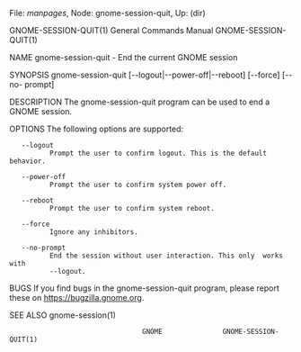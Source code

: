 File: *manpages*,  Node: gnome-session-quit,  Up: (dir)

GNOME-SESSION-QUIT(1)       General Commands Manual      GNOME-SESSION-QUIT(1)



NAME
       gnome-session-quit - End the current GNOME session

SYNOPSIS
       gnome-session-quit   [--logout|--power-off|--reboot]  [--force]  [--no-
       prompt]

DESCRIPTION
       The gnome-session-quit program can be used to end a GNOME session.

OPTIONS
       The following options are supported:

       --logout
              Prompt the user to confirm logout. This is the default behavior.

       --power-off
              Prompt the user to confirm system power off.

       --reboot
              Prompt the user to confirm system reboot.

       --force
              Ignore any inhibitors.

       --no-prompt
              End the session without user interaction. This only  works  with
              --logout.

BUGS
       If you find bugs in the gnome-session-quit program, please report these
       on https://bugzilla.gnome.org.

SEE ALSO
       gnome-session(1)



                                     GNOME               GNOME-SESSION-QUIT(1)
